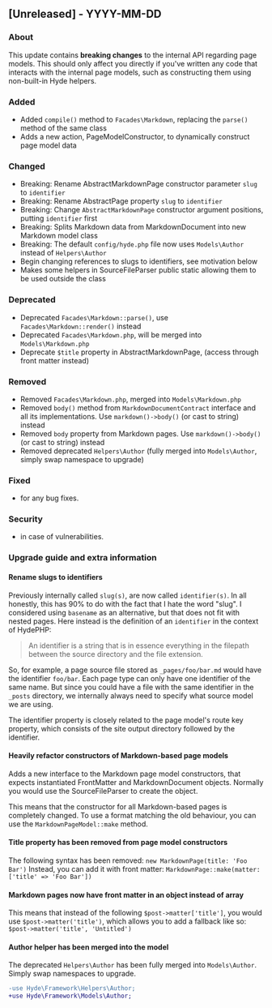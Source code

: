 ## [Unreleased] - YYYY-MM-DD

### About

This update contains **breaking changes** to the internal API regarding page models. This should only affect you directly if you've written any code that interacts with the internal page models, such as constructing them using non-built-in Hyde helpers.

### Added
- Added `compile()` method to `Facades\Markdown`, replacing the `parse()` method of the same class
- Adds a new action, PageModelConstructor, to dynamically construct page model data

### Changed
- Breaking: Rename AbstractMarkdownPage constructor parameter `slug` to `identifier`
- Breaking: Rename AbstractPage property `slug` to `identifier`
- Breaking: Change `AbstractMarkdownPage` constructor argument positions, putting `identifier` first
- Breaking: Splits Markdown data from MarkdownDocument into new Markdown model class
- Breaking: The default `config/hyde.php` file now uses `Models\Author` instead of `Helpers\Author`
- Begin changing references to slugs to identifiers, see motivation below
- Makes some helpers in SourceFileParser public static allowing them to be used outside the class

### Deprecated
- Deprecated `Facades\Markdown::parse()`, use `Facades\Markdown::render()` instead
- Deprecated `Facades\Markdown.php`, will be merged into `Models\Markdown.php` 
- Deprecate `$title` property in AbstractMarkdownPage, (access through front matter instead)

### Removed
- Removed `Facades\Markdown.php`, merged into `Models\Markdown.php`
- Removed `body()` method from `MarkdownDocumentContract` interface and all its implementations. Use `markdown()->body()` (or cast to string) instead
- Removed `body` property from Markdown pages. Use `markdown()->body()` (or cast to string) instead
- Removed deprecated `Helpers\Author` (fully merged into `Models\Author`, simply swap namespace to upgrade)

### Fixed
- for any bug fixes.

### Security
- in case of vulnerabilities.

### Upgrade guide and extra information

#### Rename slugs to identifiers

Previously internally called `slug(s)`, are now called `identifier(s)`. In all honestly, this has 90% to do with the fact that I hate the word "slug".
I considered using `basename` as an alternative, but that does not fit with nested pages. Here instead is the definition of an `identifier` in the context of HydePHP:

> An identifier is a string that is in essence everything in the filepath between the source directory and the file extension.

So, for example, a page source file stored as `_pages/foo/bar.md` would have the identifier `foo/bar`. Each page type can only have one identifier of the same name.
But since you could have a file with the same identifier in the `_posts` directory, we internally always need to specify what source model we are using.

The identifier property is closely related to the page model's route key property, which consists of the site output directory followed by the identifier. 

#### Heavily refactor constructors of Markdown-based page models

Adds a new interface to the Markdown page model constructors, that expects instantiated FrontMatter and MarkdownDocument objects. Normally you would use the SourceFileParser to create the object.

This means that the constructor for all Markdown-based pages is completely changed. To use a format matching the old behaviour, you can use the `MarkdownPageModel::make` method.

#### Title property has been removed from page model constructors

The following syntax has been removed: `new MarkdownPage(title: 'Foo Bar')`
Instead, you can add it with front matter: `MarkdownPage::make(matter: ['title' => 'Foo Bar'])`

#### Markdown pages now have front matter in an object instead of array

This means that instead of the following `$post->matter['title']`, you would use `$post->matter('title')`, which allows you to add a fallback like so: `$post->matter('title', 'Untitled')`

#### Author helper has been merged into the model

The deprecated `Helpers\Author` has been fully merged into `Models\Author`. Simply swap namespaces to upgrade.

```diff
-use Hyde\Framework\Helpers\Author;
+use Hyde\Framework\Models\Author;
```
